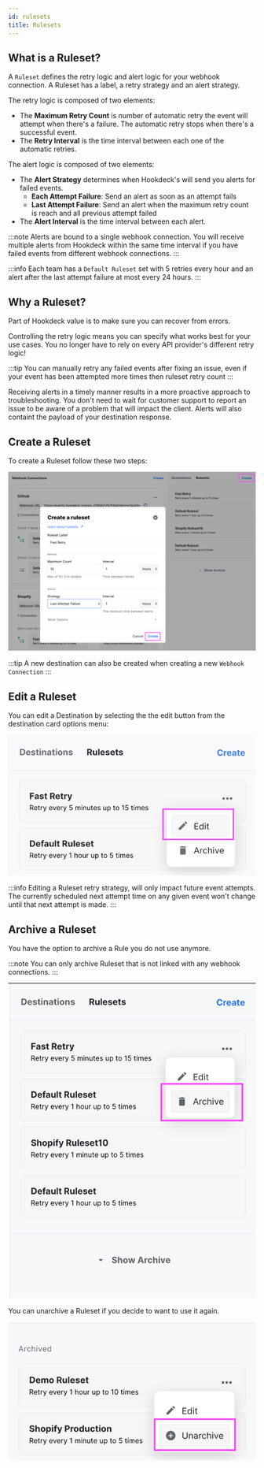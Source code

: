 ```yaml
---
id: rulesets
title: Rulesets
---
```


## What is a Ruleset?

A `Ruleset` defines the retry logic and alert logic for your webhook connection. A Ruleset has a label, a retry strategy and an alert strategy.

The retry logic is composed of two elements:

- The **Maximum Retry Count** is number of automatic retry the event will attempt when there's a failure. The automatic retry stops when there's a successful event.
- The **Retry Interval** is the time interval between each one of the automatic retries.

The alert logic is composed of two elements:

- The **Alert Strategy** determines when Hookdeck's will send you alerts for failed events.
  - **Each Attempt Failure**: Send an alert as soon as an attempt fails
  - **Last Attempt Failure**: Send an alert when the maximum retry count is reach and all previous attempt failed
- The **Alert Interval** is the time interval between each alert.

:::note
Alerts are bound to a single webhook connection. You will receive multiple alerts from Hookdeck within the same time interval if you have failed events from different webhook connections.
:::

:::info
Each team has a `Default Ruleset` set with 5 retries every hour and an alert after the last attempt failure at most every 24 hours.
:::

## Why a Ruleset?

Part of Hookdeck value is to make sure you can recover from errors.

Controlling the retry logic means you can specify what works best for your use cases. You no longer have to rely on every API provider's different retry logic!

:::tip
You can manually retry any failed events after fixing an issue, even if your event has been attempted more times then ruleset retry count
:::

Receiving alerts in a timely manner results in a more proactive approach to troubleshooting. You don't need to wait for customer support to report an issue to be aware of a problem that will impact the client. Alerts will also containt the payload of your destination response.

## Create a Ruleset

To create a Ruleset follow these two steps:

![Create a ruleset](../static/img/connections/create-ruleset.png)

:::tip
A new destination can also be created when creating a new `Webhook Connection`
:::

## Edit a Ruleset

You can edit a Destination by selecting the the edit button from the destination card options menu:

![Edit a ruleset](../static/img/connections/update-ruleset.png)

:::info
Editing a Ruleset retry strategy, will only impact future event attempts. The currently scheduled next attempt time on any given event won't change until that next attempt is made.
:::

## Archive a Ruleset

You have the option to archive a Rule you do not use anymore.

:::note
You can only archive Ruleset that is not linked with any webhook connections.
:::

![Archive a Ruleset](../static/img/connections/archive-ruleset.png)

You can unarchive a Ruleset if you decide to want to use it again.

![Unarchive a Ruleset](../static/img/connections/unarchive-ruleset.png)
